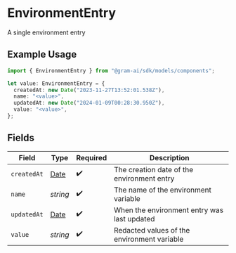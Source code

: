 # EnvironmentEntry

A single environment entry

## Example Usage

```typescript
import { EnvironmentEntry } from "@gram-ai/sdk/models/components";

let value: EnvironmentEntry = {
  createdAt: new Date("2023-11-27T13:52:01.538Z"),
  name: "<value>",
  updatedAt: new Date("2024-01-09T00:28:30.950Z"),
  value: "<value>",
};
```

## Fields

| Field                                                                                         | Type                                                                                          | Required                                                                                      | Description                                                                                   |
| --------------------------------------------------------------------------------------------- | --------------------------------------------------------------------------------------------- | --------------------------------------------------------------------------------------------- | --------------------------------------------------------------------------------------------- |
| `createdAt`                                                                                   | [Date](https://developer.mozilla.org/en-US/docs/Web/JavaScript/Reference/Global_Objects/Date) | :heavy_check_mark:                                                                            | The creation date of the environment entry                                                    |
| `name`                                                                                        | *string*                                                                                      | :heavy_check_mark:                                                                            | The name of the environment variable                                                          |
| `updatedAt`                                                                                   | [Date](https://developer.mozilla.org/en-US/docs/Web/JavaScript/Reference/Global_Objects/Date) | :heavy_check_mark:                                                                            | When the environment entry was last updated                                                   |
| `value`                                                                                       | *string*                                                                                      | :heavy_check_mark:                                                                            | Redacted values of the environment variable                                                   |